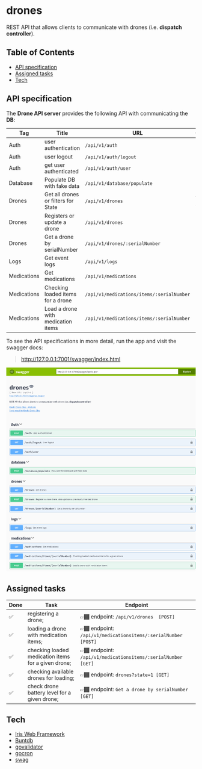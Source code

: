 # drones
REST API that allows clients to communicate with drones (i.e. **dispatch controller**).

## Table of Contents

- [API specification](#api_spec)
- [Assigned tasks](#assigned_task)
- [Tech](#tech)
## API specification <a name="api_spec"></a>

The **Drone API server** provides the following API with communicating the **DB**:

| Tag           | Title                              | URL                                      | Query | Method |
| ------------- | ---------------------------------- | ---------------------------------------- | ----- | ---- |
| Auth          | user authentication                | `/api/v1/auth`                           |   -   |`POST`|
| Auth          | user logout                        | `/api/v1/auth/logout`                    |   -   |`GET` |
| Auth          | get user authenticated             | `/api/v1/auth/user`                      |   -   |`GET` |
| Database      | Populate DB with fake data         | `/api/v1/database/populate`              |   -   |`POST`|
| Drones        | Get all drones or filters for State| `/api/v1/drones`                         |?state=|`GET` |
| Drones        | Registers or update a drone        | `/api/v1/drones`                         |   -   |`POST`|
| Drones        | Get a drone by serialNumber        | `/api/v1/drones/:serialNumber`           |   -   |`GET` |
| Logs          | Get event logs                     | `/api/v1/logs`                           |   -   |`GET` |
| Medications   | Get medications                    | `/api/v1/medications`                    |   -   |`GET` |
| Medications   | Checking loaded items for a drone  | `/api/v1/medications/items/:serialNumber`|   -   |`GET` |
| Medications   | Load a drone with medication items | `/api/v1/medications/items/:serialNumber`|   -   |`POST`|

To see the API specifications in more detail, run the app and visit the swagger docs:

> http://127.0.0.1:7001/swagger/index.html

![swagger ui](/docs/images/swagger-ui.png)

## Assigned tasks <a name="assigned_task"></a>
|  Done          | Task       | Endpoint                              |
| -------------- | -----------|------------------------- |
| ✅ | registering a drone;                                | 👉🏾 endpoint: `/api/v1/drones  [POST]`
| ✅ | loading a drone with medication items;              | 👉🏾 endpoint: `/api/v1/medicationsitems/:serialNumber [POST]`
| ✅ | checking loaded medication items for a given drone; | 👉🏾 endpoint: `/api/v1/medicationsitems/:serialNumber [GET]`
| ✅ | checking available drones for loading;              | 👉🏾 endpoint: `drones?state=1 [GET]`
| ✅ | check drone battery level for a given drone;        | 👉🏾 endpoint: `Get a drone by serialNumber [GET]`

## Tech <a name="tech"></a>
* [Iris Web Framework](https://github.com/kataras/iris)
* [Buntdb](https://github.com/tidwall/buntdb)
* [govalidator](https://github.com/asaskevich/govalidator)
* [gocron](https://github.com/go-co-op/gocron)
* [swag](https://github.com/swaggo/swag)